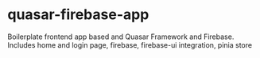 # quasar-firebase-app
Boilerplate frontend app based and Quasar Framework and Firebase. Includes home and login page, firebase, firebase-ui integration, pinia store
